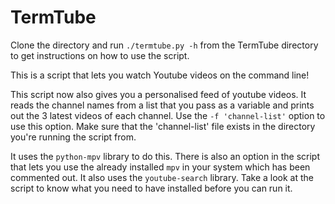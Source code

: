 # TermTube

Clone the directory and run `./termtube.py -h` from the TermTube directory to get instructions on how to use the script.

This is a script that lets you watch Youtube videos on the command line! 

This script now also gives you a personalised feed of youtube videos. It reads the channel names from a list that you pass as a variable and prints out the 3 latest videos of each channel. Use the `-f 'channel-list'` option to use this option. Make sure that the 'channel-list' file exists in the directory you're running the script from.

It uses the `python-mpv` library to do this. There is also an option in the script that lets you use the already installed `mpv` in your system which has been commented out. It also uses the `youtube-search` library. Take a look at the script to know what you need to have installed before you can run it. 

